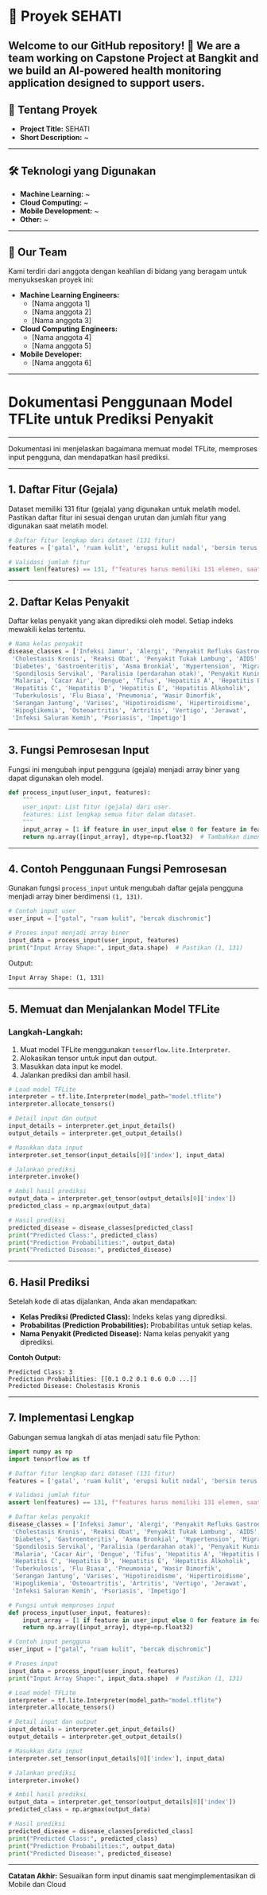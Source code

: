 # 🌟 Proyek SEHATI 

Welcome to our GitHub repository! 🎉 We are a team working on Capstone Project at Bangkit and we build an AI-powered health monitoring application designed to support users.  
---

## 📝 Tentang Proyek

- **Project Title:** SEHATI  
- **Short Description:** ~

---

## 🛠️ Teknologi yang Digunakan

- **Machine Learning:** ~
- **Cloud Computing:** ~
- **Mobile Development:** ~
- **Other:** ~

---

## 🤝 Our Team

Kami terdiri dari anggota dengan keahlian di bidang yang beragam untuk menyukseskan proyek ini:

- **Machine Learning Engineers:**
  - [Nama anggota 1]
  - [Nama anggota 2]
  - [Nama anggota 3]
- **Cloud Computing Engineers:**
  - [Nama anggota 4]
  - [Nama anggota 5]
- **Mobile Developer:**
  - [Nama anggota 6]

---

# Dokumentasi Penggunaan Model TFLite untuk Prediksi Penyakit

---

Dokumentasi ini menjelaskan bagaimana memuat model TFLite, memproses input pengguna, dan mendapatkan hasil prediksi.

---

## **1. Daftar Fitur (Gejala)**

Dataset memiliki 131 fitur (gejala) yang digunakan untuk melatih model. Pastikan daftar fitur ini sesuai dengan urutan dan jumlah fitur yang digunakan saat melatih model.

```python
# Daftar fitur lengkap dari dataset (131 fitur)
features = ['gatal', 'ruam kulit', 'erupsi kulit nodal', 'bersin terus menerus', 'menggigil', 'kedinginan', 'nyeri sendi', 'nyeri perut', 'asam lambung', 'luka di lidah', 'penyusutan otot', 'muntah', 'sensasi terbakar saat buang air kecil', 'bercak saat buang air kecil', 'kelelahan', 'penambahan berat badan', 'kecemasan', 'tangan dan kaki dingin', 'perubahan mood', 'penurunan berat badan', 'gelisah', 'lesu', 'bercak di tenggorokan', 'gula darah tidak teratur', 'batuk', 'demam tinggi', 'mata cekung', 'sesak napas', 'berkeringat', 'dehidrasi', 'gangguan pencernaan', 'sakit kepala', 'kulit kekuningan', 'urine gelap', 'mual', 'hilang nafsu makan', 'nyeri di belakang mata', 'sakit punggung', 'sembelit', 'sakit perut', 'diare', 'demam ringan', 'urine kuning', 'mata kuning', 'gagal hati akut', 'pembengkakan perut', 'kelenjar getah bening bengkak', 'kelelahan', 'penglihatan buram', 'dahak', 'iritasi tenggorokan', 'mata merah', 'tekanan sinus', 'pilek', 'hidung tersumbat', 'nyeri dada', 'kelemahan di anggota tubuh', 'detak jantung cepat', 'nyeri saat buang air besar', 'nyeri di area anus', 'tinja berdarah', 'iritasi di anus', 'nyeri leher', 'pusing', 'kram', 'memar', 'obesitas', 'kaki bengkak', 'pembuluh darah bengkak', 'wajah dan mata bengkak', 'tiroid membesar', 'kuku rapuh', 'pembengkakan ekstremitas', 'rasa lapar berlebihan', 'kontak di luar nikah', 'bibir kering dan bertingling', 'bicara cadel', 'nyeri lutut', 'nyeri sendi pinggul', 'kelemahan otot', 'leher kaku', 'sendi bengkak', 'kekakuan pergerakan', 'gerakan berputar', 'kehilangan keseimbangan', 'ketidakstabilan', 'kelemahan satu sisi tubuh', 'hilang indra penciuman', 'ketidaknyamanan kandung kemih', 'bau urine menyengat', 'rasa ingin buang air kecil terus', 'gas keluar', 'gatal dalam', 'penampilan toksik', 'depresi', 'iritabilitas', 'nyeri otot', 'altered sensorium', 'bintik merah di tubuh', 'nyeri perut', 'menstruasi tidak normal', 'bercak dischromic', 'mata berair', 'nafsu makan meningkat', 'poliuria', 'riwayat keluarga', 'dahak lendir', 'dahak berkarat', 'kurang konsentrasi', 'gangguan penglihatan', 'menerima transfusi darah', 'menerima suntikan tidak steril', 'koma', 'pendarahan lambung', 'pembesaran perut', 'riwayat konsumsi alkohol', 'kelebihan cairan', 'darah di dahak', 'vena menonjol di betis', 'palpitasi', 'nyeri saat berjalan', 'jerawat bernanah', 'komedo', 'bekas luka', 'kulit mengelupas', 'debu seperti perak', 'lekukan kecil di kuku', 'kuku meradang', 'lepuh', 'luka merah di hidung', 'kerak kuning mengalir']

# Validasi jumlah fitur
assert len(features) == 131, f"features harus memiliki 131 elemen, saat ini memiliki: {len(features)}"

```

---

## **2. Daftar Kelas Penyakit**

Daftar kelas penyakit yang akan diprediksi oleh model. Setiap indeks mewakili kelas tertentu.

```python
# Nama kelas penyakit
disease_classes = ['Infeksi Jamur', 'Alergi', 'Penyakit Refluks Gastroesofagus (GERD)',
 'Cholestasis Kronis', 'Reaksi Obat', 'Penyakit Tukak Lambung', 'AIDS',
 'Diabetes', 'Gastroenteritis', 'Asma Bronkial', 'Hypertension', 'Migrain',
 'Spondilosis Servikal', 'Paralisia (perdarahan otak)', 'Penyakit Kuning',
 'Malaria', 'Cacar Air', 'Dengue', 'Tifus', 'Hepatitis A', 'Hepatitis B',
 'Hepatitis C', 'Hepatitis D', 'Hepatitis E', 'Hepatitis Alkoholik',
 'Tuberkulosis', 'Flu Biasa', 'Pneumonia', 'Wasir Dimorfik',
 'Serangan Jantung', 'Varises', 'Hipotiroidisme', 'Hipertiroidisme',
 'Hipoglikemia', 'Osteoartritis', 'Artritis', 'Vertigo', 'Jerawat',
 'Infeksi Saluran Kemih', 'Psoriasis', 'Impetigo']

```

---

## **3. Fungsi Pemrosesan Input**

Fungsi ini mengubah input pengguna (gejala) menjadi array biner yang dapat digunakan oleh model.

```python
def process_input(user_input, features):
    """
    user_input: List fitur (gejala) dari user.
    features: List lengkap semua fitur dalam dataset.
    """
    input_array = [1 if feature in user_input else 0 for feature in features]
    return np.array([input_array], dtype=np.float32)  # Tambahkan dimensi batch

```

---

## **4. Contoh Penggunaan Fungsi Pemrosesan**

Gunakan fungsi `process_input` untuk mengubah daftar gejala pengguna menjadi array biner berdimensi `(1, 131)`.

```python
# Contoh input user
user_input = ["gatal", "ruam kulit", "bercak dischromic"]

# Proses input menjadi array biner
input_data = process_input(user_input, features)
print("Input Array Shape:", input_data.shape)  # Pastikan (1, 131)

```

Output:

```
Input Array Shape: (1, 131)

```

---

## **5. Memuat dan Menjalankan Model TFLite**

### **Langkah-Langkah**:

1. Muat model TFLite menggunakan `tensorflow.lite.Interpreter`.
2. Alokasikan tensor untuk input dan output.
3. Masukkan data input ke model.
4. Jalankan prediksi dan ambil hasil.

```python
# Load model TFLite
interpreter = tf.lite.Interpreter(model_path="model.tflite")
interpreter.allocate_tensors()

# Detail input dan output
input_details = interpreter.get_input_details()
output_details = interpreter.get_output_details()

# Masukkan data input
interpreter.set_tensor(input_details[0]['index'], input_data)

# Jalankan prediksi
interpreter.invoke()

# Ambil hasil prediksi
output_data = interpreter.get_tensor(output_details[0]['index'])
predicted_class = np.argmax(output_data)

# Hasil prediksi
predicted_disease = disease_classes[predicted_class]
print("Predicted Class:", predicted_class)
print("Prediction Probabilities:", output_data)
print("Predicted Disease:", predicted_disease)

```

---

## **6. Hasil Prediksi**

Setelah kode di atas dijalankan, Anda akan mendapatkan:

- **Kelas Prediksi (Predicted Class):** Indeks kelas yang diprediksi.
- **Probabilitas (Prediction Probabilities):** Probabilitas untuk setiap kelas.
- **Nama Penyakit (Predicted Disease):** Nama kelas penyakit yang diprediksi.

**Contoh Output:**

```
Predicted Class: 3
Prediction Probabilities: [[0.1 0.2 0.1 0.6 0.0 ...]]
Predicted Disease: Cholestasis Kronis

```

---

## **7. Implementasi Lengkap**

Gabungan semua langkah di atas menjadi satu file Python:

```python
import numpy as np
import tensorflow as tf

# Daftar fitur lengkap dari dataset (131 fitur)
features = ['gatal', 'ruam kulit', 'erupsi kulit nodal', 'bersin terus menerus', 'menggigil', 'kedinginan', 'nyeri sendi', 'nyeri perut', 'asam lambung', 'luka di lidah', 'penyusutan otot', 'muntah', 'sensasi terbakar saat buang air kecil', 'bercak saat buang air kecil', 'kelelahan', 'penambahan berat badan', 'kecemasan', 'tangan dan kaki dingin', 'perubahan mood', 'penurunan berat badan', 'gelisah', 'lesu', 'bercak di tenggorokan', 'gula darah tidak teratur', 'batuk', 'demam tinggi', 'mata cekung', 'sesak napas', 'berkeringat', 'dehidrasi', 'gangguan pencernaan', 'sakit kepala', 'kulit kekuningan', 'urine gelap', 'mual', 'hilang nafsu makan', 'nyeri di belakang mata', 'sakit punggung', 'sembelit', 'sakit perut', 'diare', 'demam ringan', 'urine kuning', 'mata kuning', 'gagal hati akut', 'pembengkakan perut', 'kelenjar getah bening bengkak', 'kelelahan', 'penglihatan buram', 'dahak', 'iritasi tenggorokan', 'mata merah', 'tekanan sinus', 'pilek', 'hidung tersumbat', 'nyeri dada', 'kelemahan di anggota tubuh', 'detak jantung cepat', 'nyeri saat buang air besar', 'nyeri di area anus', 'tinja berdarah', 'iritasi di anus', 'nyeri leher', 'pusing', 'kram', 'memar', 'obesitas', 'kaki bengkak', 'pembuluh darah bengkak', 'wajah dan mata bengkak', 'tiroid membesar', 'kuku rapuh', 'pembengkakan ekstremitas', 'rasa lapar berlebihan', 'kontak di luar nikah', 'bibir kering dan bertingling', 'bicara cadel', 'nyeri lutut', 'nyeri sendi pinggul', 'kelemahan otot', 'leher kaku', 'sendi bengkak', 'kekakuan pergerakan', 'gerakan berputar', 'kehilangan keseimbangan', 'ketidakstabilan', 'kelemahan satu sisi tubuh', 'hilang indra penciuman', 'ketidaknyamanan kandung kemih', 'bau urine menyengat', 'rasa ingin buang air kecil terus', 'gas keluar', 'gatal dalam', 'penampilan toksik', 'depresi', 'iritabilitas', 'nyeri otot', 'altered sensorium', 'bintik merah di tubuh', 'nyeri perut', 'menstruasi tidak normal', 'bercak dischromic', 'mata berair', 'nafsu makan meningkat', 'poliuria', 'riwayat keluarga', 'dahak lendir', 'dahak berkarat', 'kurang konsentrasi', 'gangguan penglihatan', 'menerima transfusi darah', 'menerima suntikan tidak steril', 'koma', 'pendarahan lambung', 'pembesaran perut', 'riwayat konsumsi alkohol', 'kelebihan cairan', 'darah di dahak', 'vena menonjol di betis', 'palpitasi', 'nyeri saat berjalan', 'jerawat bernanah', 'komedo', 'bekas luka', 'kulit mengelupas', 'debu seperti perak', 'lekukan kecil di kuku', 'kuku meradang', 'lepuh', 'luka merah di hidung', 'kerak kuning mengalir']

# Validasi jumlah fitur
assert len(features) == 131, f"features harus memiliki 131 elemen, saat ini memiliki: {len(features)}"

# Daftar kelas penyakit
disease_classes = ['Infeksi Jamur', 'Alergi', 'Penyakit Refluks Gastroesofagus (GERD)',
 'Cholestasis Kronis', 'Reaksi Obat', 'Penyakit Tukak Lambung', 'AIDS',
 'Diabetes', 'Gastroenteritis', 'Asma Bronkial', 'Hypertension', 'Migrain',
 'Spondilosis Servikal', 'Paralisia (perdarahan otak)', 'Penyakit Kuning',
 'Malaria', 'Cacar Air', 'Dengue', 'Tifus', 'Hepatitis A', 'Hepatitis B',
 'Hepatitis C', 'Hepatitis D', 'Hepatitis E', 'Hepatitis Alkoholik',
 'Tuberkulosis', 'Flu Biasa', 'Pneumonia', 'Wasir Dimorfik',
 'Serangan Jantung', 'Varises', 'Hipotiroidisme', 'Hipertiroidisme',
 'Hipoglikemia', 'Osteoartritis', 'Artritis', 'Vertigo', 'Jerawat',
 'Infeksi Saluran Kemih', 'Psoriasis', 'Impetigo']

# Fungsi untuk memproses input
def process_input(user_input, features):
    input_array = [1 if feature in user_input else 0 for feature in features]
    return np.array([input_array], dtype=np.float32)

# Contoh input pengguna
user_input = ["gatal", "ruam kulit", "bercak dischromic"]

# Proses input
input_data = process_input(user_input, features)
print("Input Array Shape:", input_data.shape)  # Pastikan (1, 131)

# Load model TFLite
interpreter = tf.lite.Interpreter(model_path="model.tflite")
interpreter.allocate_tensors()

# Detail input dan output
input_details = interpreter.get_input_details()
output_details = interpreter.get_output_details()

# Masukkan data input
interpreter.set_tensor(input_details[0]['index'], input_data)

# Jalankan prediksi
interpreter.invoke()

# Ambil hasil prediksi
output_data = interpreter.get_tensor(output_details[0]['index'])
predicted_class = np.argmax(output_data)

# Hasil prediksi
predicted_disease = disease_classes[predicted_class]
print("Predicted Class:", predicted_class)
print("Prediction Probabilities:", output_data)
print("Predicted Disease:", predicted_disease)

```

---

**Catatan Akhir:**
Sesuaikan form input dinamis saat mengimplementasikan di Mobile dan Cloud
